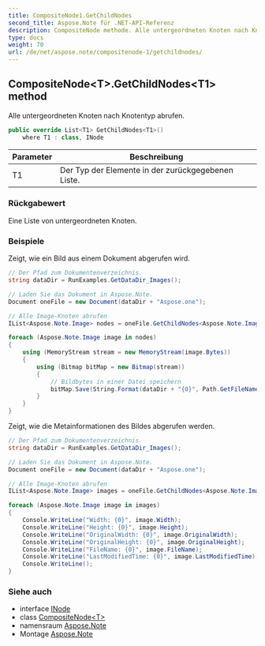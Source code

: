 ```yaml
---
title: CompositeNode1.GetChildNodes
second_title: Aspose.Note für .NET-API-Referenz
description: CompositeNode methode. Alle untergeordneten Knoten nach Knotentyp abrufen.
type: docs
weight: 70
url: /de/net/aspose.note/compositenode-1/getchildnodes/
---
```

## CompositeNode&lt;T&gt;.GetChildNodes&lt;T1&gt; method

Alle untergeordneten Knoten nach Knotentyp abrufen.

```csharp
public override List<T1> GetChildNodes<T1>()
    where T1 : class, INode
```

| Parameter | Beschreibung |
| --- | --- |
| T1 | Der Typ der Elemente in der zurückgegebenen Liste. |

### Rückgabewert

Eine Liste von untergeordneten Knoten.

### Beispiele

Zeigt, wie ein Bild aus einem Dokument abgerufen wird.

```csharp
// Der Pfad zum Dokumentenverzeichnis.
string dataDir = RunExamples.GetDataDir_Images();

// Laden Sie das Dokument in Aspose.Note.
Document oneFile = new Document(dataDir + "Aspose.one");

// Alle Image-Knoten abrufen
IList<Aspose.Note.Image> nodes = oneFile.GetChildNodes<Aspose.Note.Image>();

foreach (Aspose.Note.Image image in nodes)
{
    using (MemoryStream stream = new MemoryStream(image.Bytes))
    {
        using (Bitmap bitMap = new Bitmap(stream))
        {
            // Bildbytes in einer Datei speichern
            bitMap.Save(String.Format(dataDir + "{0}", Path.GetFileName(image.FileName)));
        }
    }
}
```

Zeigt, wie die Metainformationen des Bildes abgerufen werden.

```csharp
// Der Pfad zum Dokumentenverzeichnis.
string dataDir = RunExamples.GetDataDir_Images();

// Laden Sie das Dokument in Aspose.Note.
Document oneFile = new Document(dataDir + "Aspose.one");

// Alle Image-Knoten abrufen
IList<Aspose.Note.Image> images = oneFile.GetChildNodes<Aspose.Note.Image>();

foreach (Aspose.Note.Image image in images)
{
    Console.WriteLine("Width: {0}", image.Width);
    Console.WriteLine("Height: {0}", image.Height);
    Console.WriteLine("OriginalWidth: {0}", image.OriginalWidth);
    Console.WriteLine("OriginalHeight: {0}", image.OriginalHeight);
    Console.WriteLine("FileName: {0}", image.FileName);
    Console.WriteLine("LastModifiedTime: {0}", image.LastModifiedTime);
    Console.WriteLine();
}
```

### Siehe auch

* interface [INode](../../inode/)
* class [CompositeNode&lt;T&gt;](../)
* namensraum [Aspose.Note](../../compositenode-1/)
* Montage [Aspose.Note](../../../)


